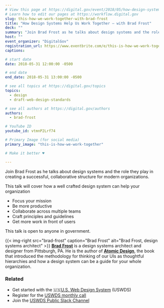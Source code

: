 ```yaml
---
# View this page at https://digital.gov/event/2018/05/how-design-systems-help-us-work
# Learn how to edit our pages at https://workflow.digital.gov
slug: this-how-we-work-together-with-brad-frost
title: "How Design Systems Help Us Work Together — with Brad Frost"
deck: ""
summary: "Join Brad Frost as he talks about design systems and the role they play in creating a successful, collaborative structure for modern organizations."
host: ""
event_organizer: "DigitalGov"
registration_url: https://www.eventbrite.com/e/this-is-how-we-work-together-with-brad-frost-registration-46125160597
captions: 

# start date
date: 2018-05-31 12:00:00 -0500

# end date
end_date: 2018-05-31 13:00:00 -0500

# see all topics at https://digital.gov/topics
topics: 
  - design
  - draft-web-design-standards

# see all authors at https://digital.gov/authors
authors: 
  - brad-frost

# YouTube ID
youtube_id: vtmnP2Lrf74

# Primary Image (for social media)
primary_image: "this-is-how-we-work-together"

# Make it better ♥

---
```


Join Brad Frost as he talks about design systems and the role they play in creating a successful, collaborative structure for modern organizations.

This talk will cover how a well crafted design system can help your organization

- Focus your mission
- Be more productive
- Collaborate across multiple teams
- Craft principles and guidelines
- Get more work in front of users

This talk is open to anyone in government.

{{< img-right src="brad-frost" caption="Brad Frost" alt="Brad Frost, design systems architect" >}} [**Brad Frost**](http://bradfrost.com/) is a design systems architect and designer from Pittsburgh, PA. He is the author of [**Atomic Design**](https://shop.bradfrost.com/), the book that introduced the methodology for thinking of our UIs as thoughtful hierarchies and how a design system can be a guide for your whole organization.

### Related
- Get started with the :us:[U.S. Web Design System](https://designsystem.digital.gov/) (USWDS)
- Register for the [USWDS monthly call](https://digital.gov/event/2018/06/01/us-web-design-system-monthly-call/)
- Join the [USWDS Public Slack Channel](https://chat.18f.gov/)
